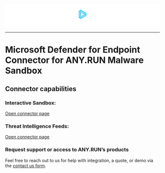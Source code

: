 <p align="center">
    <a href="#readme">
        <img alt="ANY.RUN logo" src="https://raw.githubusercontent.com/anyrun/anyrun-sdk/b3dfde1d3aa018d0a1c3b5d0fa8aaa652e80d883/static/logo.svg">
    </a>
</p>

______________________________________________________________________

# Microsoft Defender for Endpoint Connector for ANY.RUN Malware Sandbox

## Connector capabilities

### Interactive Sandbox:

[Open connector page](https://github.com/rollehfoh/ANY.RUN/tree/main/connectors/Microsoft/Microsoft%20Defender%20for%20Endpoint/ANYRUN-Sandbox-MDE)

### Threat Intelligence Feeds:

[Open connector page](https://github.com/rollehfoh/ANY.RUN/tree/main/connectors/Microsoft/Microsoft%20Defender%20for%20Endpoint/ANYRUN-TI-Feeds-MDE)

### Request support or access to ANY.RUN’s products 

Feel free to reach out to us for help with integration, a quote, or demo via the [contact us form](https://app.any.run/contact-us/). 
